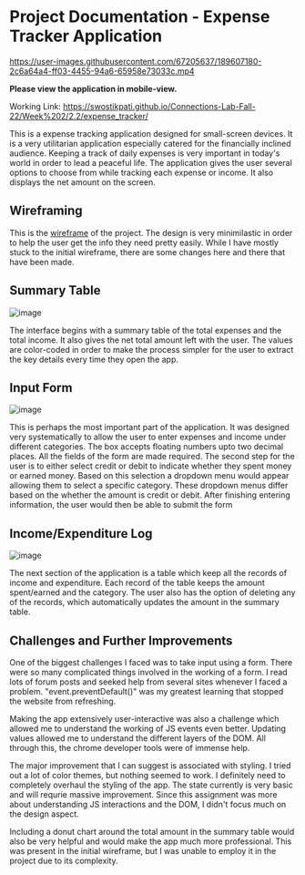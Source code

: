 # Project Documentation - Expense Tracker Application
 

https://user-images.githubusercontent.com/67205637/189607180-2c6a64a4-ff03-4455-94a6-65958e73033c.mp4

**Please view the application in mobile-view.**

Working Link: https://swostikpati.github.io/Connections-Lab-Fall-22/Week%202/2.2/expense_tracker/

This is a expense tracking application designed for small-screen devices. It is a very utilitarian application especially catered for the financially inclined audience. Keeping a track of daily expenses is very important in today's world in order to lead a peaceful life. The application gives the user several options to choose from while tracking each expense or income. It also displays the net amount on the screen.

## Wireframing

This is the [wireframe](https://github.com/swostikpati/Connections-Lab-Fall-22/blob/main/Week%202/2.2/expense_tracker/Expense%20Tracker%20Wireframe.pdf) of the project. The design is very minimilastic in order to help the user get the info they need pretty easily. While I have mostly stuck to the initial wireframe, there are some changes here and there that have been made.

## Summary Table

![image](https://user-images.githubusercontent.com/67205637/189606471-be0fa567-30a3-4d29-85ad-6127d941578c.png)

The interface begins with a summary table of the total expenses and the total income. It also gives the net total amount left with the user. The values are color-coded in order to make the process simpler for the user to extract the key details every time they open the app.

## Input Form

![image](https://user-images.githubusercontent.com/67205637/189606630-c5cba38d-1075-44b5-8e6a-7dde358f9598.png)

This is perhaps the most important part of the application. It was designed very systematically to allow the user to enter expenses and income under different categories. The box accepts floating numbers upto two decimal places. All the fields of the form are made required. The second step for the user is to either select credit or debit to indicate whether they spent money or earned money. Based on this selection a dropdown menu would appear allowing them to select a specific category. These dropdown menus differ based on the whether the amount is credit or debit. After finishing entering information, the user would then be able to submit the form

## Income/Expenditure Log

![image](https://user-images.githubusercontent.com/67205637/189606837-456bee92-d542-43c7-808a-82f46ae5afdf.png)

The next section of the application is a table which keep all the records of income and expenditure. Each record of the table keeps the amount spent/earned and the category. The user also has the option of deleting any of the records, which automatically updates the amount in the summary table.

## Challenges and Further Improvements

One of the biggest challenges I faced was to take input using a form. There were so many complicated things involved in the working of a form. I read lots of forum posts and seeked help from several sites whenever I faced a problem. "event.preventDefault()" was my greatest learning that stopped the website from refreshing. 

Making the app extensively user-interactive was also a challenge which allowed me to understand the working of JS events even better. Updating values allowed me to understand the different layers of the DOM. All through this, the chrome developer tools were of immense help.

The major improvement that I can suggest is associated with styling. I tried out a lot of color themes, but nothing seemed to work. I definitely need to completely overhaul the styling of the app. The state currently is very basic and will requrie massive improvement. Since this assignment was more about understanding JS interactions and the DOM, I didn't focus much on the design aspect. 

Including a donut chart around the total amount in the summary table would also be very helpful and would make the app much more professional. This was present in the initial wireframe, but I was unable to employ it in the project due to its complexity.
